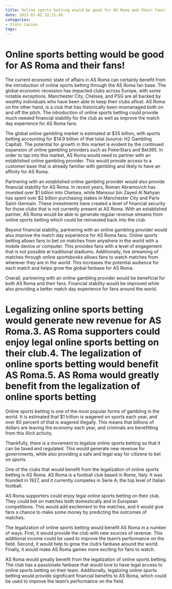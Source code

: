 ```yaml
---
title: Online sports betting would be good for AS Roma and their fans!
date: 2023-01-02 22:11:49
categories:
- Slots Casino
tags:
---
```



#  Online sports betting would be good for AS Roma and their fans!

The current economic state of affairs in AS Roma can certainly benefit from the introduction of online sports betting through the AS Roma fan base. The global economic recession has impacted clubs across Europe, with some notable exceptions. Manchester City, Chelsea, and PSG are all backed by wealthy individuals who have been able to keep their clubs afloat. AS Roma on the other hand, is a club that has historically been mismanaged both on and off the pitch. The introduction of online sports betting could provide much needed financial stability for the club as well as improve the match day experience for AS Roma fans.

The global online gambling market is estimated at $35 billion, with sports betting accounting for $14.9 billion of that total (source: H2 Gambling Capital). The potential for growth in this market is evident by the continued expansion of online gambling providers such as PokerStars and Bet365. In order to tap into this market, AS Roma would need to partner with an established online gambling provider. This would provide access to a customer base that is already familiar with gambling and likely to have an affinity for AS Roma.

Partnering with an established online gambling provider would also provide financial stability for AS Roma. In recent years, Roman Abramovich has invested over $1 billion into Chelsea, while Mansour bin Zayed Al Nahyan has spent over $2 billion purchasing stakes in Manchester City and Paris Saint-Germain. These investments have created a level of financial security for those clubs that is not currently present at AS Roma. With an established partner, AS Roma would be able to generate regular revenue streams from online sports betting which could be reinvested back into the club.

Beyond financial stability, partnering with an online gambling provider would also improve the match day experience for AS Roma fans. Online sports betting allows fans to bet on matches from anywhere in the world with a mobile device or computer. This provides fans with a level of engagement that is not possible at traditional stadiums. Additionally, live streaming of matches through online sportsbooks allows fans to watch matches from wherever they are in the world. This increases the potential audience for each match and helps grow the global fanbase for AS Roma.

Overall, partnering with an online gambling provider would be beneficial for both AS Roma and their fans. Financial stability would be improved while also providing a better match day experience for fans around the world.

#  Legalizing online sports betting would generate new revenue for AS Roma.3. AS Roma supporters could enjoy legal online sports betting on their club.4. The legalization of online sports betting would benefit AS Roma.5. AS Roma would greatly benefit from the legalization of online sports betting

Online sports betting is one of the most popular forms of gambling in the world. It is estimated that $1 trillion is wagered on sports each year, and over 80 percent of that is wagered illegally. This means that billions of dollars are leaving the economy each year, and criminals are benefitting from this illicit activity.

Thankfully, there is a movement to legalize online sports betting so that it can be taxed and regulated. This would generate new revenue for governments, while also providing a safe and legal way for citizens to bet on sports.

One of the clubs that would benefit from the legalization of online sports betting is AS Roma. AS Roma is a football club based in Rome, Italy. It was founded in 1927, and it currently competes in Serie A, the top level of Italian football.

AS Roma supporters could enjoy legal online sports betting on their club. They could bet on matches both domestically and in European competitions. This would add excitement to the matches, and it would give fans a chance to make some money by predicting the outcomes of matches.

The legalization of online sports betting would benefit AS Roma in a number of ways. First, it would provide the club with new sources of revenue. This additional income could be used to improve the team’s performance on the field. Second, it would help to grow the club’s fanbase around the world. Finally, it would make AS Roma games more exciting for fans to watch.

AS Roma would greatly benefit from the legalization of online sports betting. The club has a passionate fanbase that would love to have legal access to online sports betting on their team. Additionally, legalizing online sports betting would provide significant financial benefits to AS Roma, which could be used to improve the team’s performance on the field.